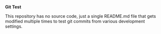 **Git Test**

This repository has no source code, just a single README.md file that gets modified multiple times to test git commits from various development settings.



